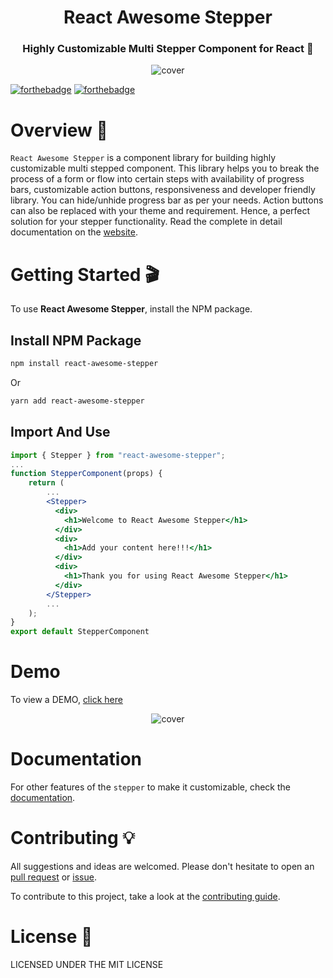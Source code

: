<h1 align="center">React Awesome Stepper</h1> 
<h3 align="center"> Highly Customizable Multi Stepper Component for React 🚀 </h3>

<p align="center">
<img src="https://res.cloudinary.com/ameyajain-25/image/upload/v1649702498/React-Awesome-Stepper/cover_xafiq0.png" alt="cover" />
</p>

[![forthebadge](https://forthebadge.com/images/badges/made-with-javascript.svg)](https://github.com/AmeyaJain-25/React-Awesome-Stepper) [![forthebadge](https://forthebadge.com/images/badges/built-with-love.svg)](https://github.com/AmeyaJain-25/React-Awesome-Stepper)

# Overview 🚀

`React Awesome Stepper` is a component library for building highly customizable multi stepped component. This library helps you to break the process of a form or flow into certain steps with availability of progress bars, customizable action buttons, responsiveness and developer friendly library. You can hide/unhide progress bar as per your needs. Action buttons can also be replaced with your theme and requirement. Hence, a perfect solution for your stepper functionality.
Read the complete in detail documentation on the [website](siteurl/).

# Getting Started 🎬

To use **React Awesome Stepper**, install the NPM package.

## Install NPM Package

```bash
npm install react-awesome-stepper
```

Or

```bash
yarn add react-awesome-stepper
```

## Import And Use

```jsx highlight={1,6}
import { Stepper } from "react-awesome-stepper";
...
function StepperComponent(props) {
    return (
        ...
        <Stepper>
          <div>
            <h1>Welcome to React Awesome Stepper</h1>
          </div>
          <div>
            <h1>Add your content here!!!</h1>
          </div>
          <div>
            <h1>Thank you for using React Awesome Stepper</h1>
          </div>
        </Stepper>
        ...
    );
}
export default StepperComponent
```

# Demo

To view a DEMO, [click here](siteurl/demo)

<p align="center">
<img src="https://res.cloudinary.com/ameyajain-25/image/upload/v1649702515/React-Awesome-Stepper/demo_gllwzi.gif" alt="cover" />
</p>

# Documentation

For other features of the `stepper` to make it customizable, check the [documentation](siteurl/).

# Contributing 💡

All suggestions and ideas are welcomed. Please don't hesitate to open an [pull request](https://github.com/AmeyaJain-25/React-Awesome-Stepper/pulls) or [issue](https://github.com/AmeyaJain-25/React-Awesome-Stepper/issues).

To contribute to this project, take a look at the [contributing guide](https://github.com/AmeyaJain-25/React-Awesome-Stepper/blob/master/CONTRIBUTING.md).

# License 📄

LICENSED UNDER THE MIT LICENSE
